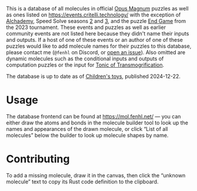 This is a database of all molecules in official [Opus Magnum](https://www.zachtronics.com/opus-magnum/) puzzles as well as ones listed on <https://events.critelli.technology/> with the exception of [Alchademy](https://events.critelli.technology/collection/444), Speed Solve seasons [2](https://events.critelli.technology/collection/speedsolve2) and [3](https://events.critelli.technology/collection/speedsolve3), and the puzzle [End Game](https://events.critelli.technology/OM2023_W0_EndGame) from the 2023 tournament. These events and puzzles as well as earlier community events are not listed here because they didn't name their inputs and outputs. If a host of one of these events or an author of one of these puzzles would like to add molecule names for their puzzles to this database, please contact me (`@fenhl` on Discord, or [open an issue](https://github.com/fenhl/molecule-db/issues/new)). Also omitted are dynamic molecules such as the conditional inputs and outputs of computation puzzles or the input for [Tonic of Transmogrification](https://events.critelli.technology/OM2023Weeklies_TransTonic).

The database is up to date as of [Children's toys](https://events.critelli.technology/f308e34f12f681c32580ee82d0c96c72), published 2024-12-22.

# Usage

The database frontend can be found at <https://mol.fenhl.net/> — you can either draw the atoms and bonds in the molecule builder tool to look up the names and appearances of the drawn molecule, or click “List of all molecules” below the builder to look up molecule shapes by name.

# Contributing

To add a missing molecule, draw it in the canvas, then click the “unknown molecule” text to copy its Rust code definition to the clipboard.
